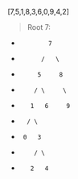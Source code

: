 [7,5,1,8,3,6,0,9,4,2]

> Root 7:
-             7
-           /   \
-          5     8
-         / \     \
-        1   6     9 
-       / \
-      0   3
-         / \
-        2   4
        